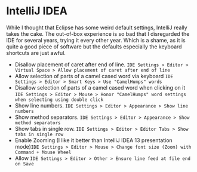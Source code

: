 # IntelliJ IDEA #

While I thought that Eclipse has some weird default settings, IntelliJ really takes the cake. The out-of-box experience is so bad that I disregarded the IDE for several years, trying it every other year. Which is a shame, as it is quite a good piece of software but the defaults especially the keyboard shortcuts are just awful.

- Disallow placement of caret after end of line. `IDE Settings > Editor > Virtual Space > Allow placement of caret after end of line`
- Allow selection of parts of a camel cased word via keyboard `IDE Settings > Editor > Smart Keys > Use "CamelHumps" words`
- Disallow selection of parts of a camel cased word when clicking on it `IDE Settings > Editor > Mouse > Honor "CamelHumps" word settings when selecting using double click`
- Show line numbers. `IDE Settings > Editor > Appearance > Show line numbers`
- Show method separators. `IDE Settings > Editor > Appearance > Show method separators`
- Show tabs in single row. `IDE Settings > Editor > Editor Tabs > Show tabs in single row`
- Enable Zooming (I like it better than IntelliJ IDEA 13 presentation mode)`IDE Settings > Editor > Mouse > Change font size (Zoom) with Command + Mouse Wheel`
- Allow `IDE Settings > Editor > Other > Ensure line feed at file end on Save`